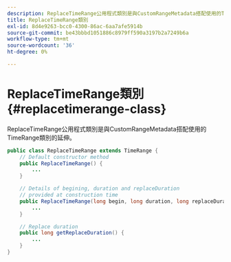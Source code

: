 ```yaml
---
description: ReplaceTimeRange公用程式類別是與CustomRangeMetadata搭配使用的TimeRange類別的延伸。
title: ReplaceTimeRange類別
exl-id: 8d4e9263-bcc0-4300-86ac-6aa7afe5914b
source-git-commit: be43bbbd1051886c8979ff590a3197b2a7249b6a
workflow-type: tm+mt
source-wordcount: '36'
ht-degree: 0%

---
```


# ReplaceTimeRange類別 {#replacetimerange-class}

ReplaceTimeRange公用程式類別是與CustomRangeMetadata搭配使用的TimeRange類別的延伸。

```java
public class ReplaceTimeRange extends TimeRange {
    // Default constructor method
    public ReplaceTimeRange() { 
        ... 
    }

    // Details of begining, duration and replaceDuration 
    // provided at construction time 
    public ReplaceTimeRange(long begin, long duration, long replaceDuration) { 
        ... 
    }

    // Replace duration
    public long getReplaceDuration() { 
        ... 
    }
}
```
